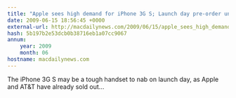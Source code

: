 ```yaml
---
title: "Apple sees high demand for iPhone 3G S; Launch day pre-order units already  sold out"
date: 2009-06-15 18:56:45 +0000
external-url: http://macdailynews.com/2009/06/15/apple_sees_high_demand_for_iphone_3g_s_launch_day_pre_order_units_already_s/
hash: 5b197b2e53dcb0b38716eb1a07cc9067
annum:
    year: 2009
    month: 06
hostname: macdailynews.com
---
```


The iPhone 3G S may be a tough handset to nab on launch day, as Apple and AT&T have already sold out... 


